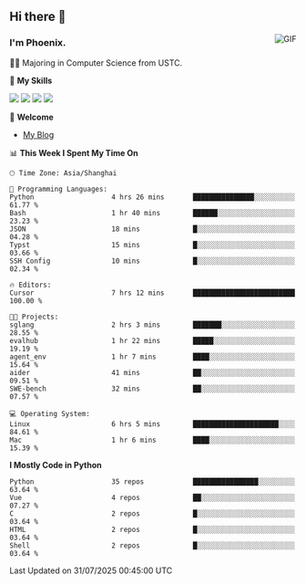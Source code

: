 ## Hi there 👋
<img align="right" alt="GIF" src="https://raw.githubusercontent.com/JoeyBling/JoeyBling/master/pic/pusheencode.gif" />

### I'm Phoenix.

👨‍🎓 Majoring in Computer Science from USTC.

🌟 **My Skills**

![](https://img.shields.io/badge/-Python-3e74a2?style=flat-square&logo=Python&logoColor=fff)
![](https://img.shields.io/badge/-C++-9f62a5?style=flat&logo=cplusplus&logoColor=white)
![](https://img.shields.io/badge/-Linux-185886?style=flat-square&logo=Linux&logoColor=fff)
![](https://img.shields.io/badge/-Rust-ff4136?style=flat-square&logo=Rust&logoColor=fff)

💬 **Welcome**

- [My Blog](https://ysy-phoenix.github.io/)

<!--START_SECTION:waka-->
📊 **This Week I Spent My Time On** 

```text
🕑︎ Time Zone: Asia/Shanghai

💬 Programming Languages: 
Python                   4 hrs 26 mins       ███████████████░░░░░░░░░░   61.77 % 
Bash                     1 hr 40 mins        ██████░░░░░░░░░░░░░░░░░░░   23.23 % 
JSON                     18 mins             █░░░░░░░░░░░░░░░░░░░░░░░░   04.28 % 
Typst                    15 mins             █░░░░░░░░░░░░░░░░░░░░░░░░   03.66 % 
SSH Config               10 mins             █░░░░░░░░░░░░░░░░░░░░░░░░   02.34 % 

🔥 Editors: 
Cursor                   7 hrs 12 mins       █████████████████████████   100.00 % 

🐱‍💻 Projects: 
sglang                   2 hrs 3 mins        ███████░░░░░░░░░░░░░░░░░░   28.55 % 
evalhub                  1 hr 22 mins        █████░░░░░░░░░░░░░░░░░░░░   19.19 % 
agent_env                1 hr 7 mins         ████░░░░░░░░░░░░░░░░░░░░░   15.64 % 
aider                    41 mins             ██░░░░░░░░░░░░░░░░░░░░░░░   09.51 % 
SWE-bench                32 mins             ██░░░░░░░░░░░░░░░░░░░░░░░   07.57 % 

💻 Operating System: 
Linux                    6 hrs 5 mins        █████████████████████░░░░   84.61 % 
Mac                      1 hr 6 mins         ████░░░░░░░░░░░░░░░░░░░░░   15.39 % 
```

**I Mostly Code in Python** 

```text
Python                   35 repos            ████████████████░░░░░░░░░   63.64 % 
Vue                      4 repos             ██░░░░░░░░░░░░░░░░░░░░░░░   07.27 % 
C                        2 repos             █░░░░░░░░░░░░░░░░░░░░░░░░   03.64 % 
HTML                     2 repos             █░░░░░░░░░░░░░░░░░░░░░░░░   03.64 % 
Shell                    2 repos             █░░░░░░░░░░░░░░░░░░░░░░░░   03.64 % 
```




 Last Updated on 31/07/2025 00:45:00 UTC
<!--END_SECTION:waka-->

<!--
**ysy-phoenix/ysy-phoenix** is a ✨ _special_ ✨ repository because its `README.md` (this file) appears on your GitHub profile.

Here are some ideas to get you started:

- 🔭 I’m currently working on ...
- 🌱 I’m currently learning ...
- 👯 I’m looking to collaborate on ...
- 🤔 I’m looking for help with ...
- 💬 Ask me about ...
- 📫 How to reach me: ...
- 😄 Pronouns: ...
- ⚡ Fun fact: ...
-->
